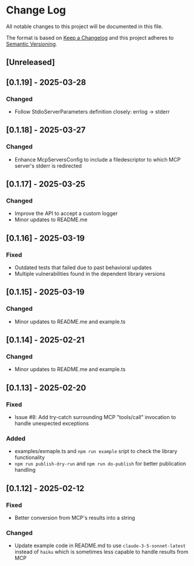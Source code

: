 # Change Log

All notable changes to this project will be documented in this file.

The format is based on [Keep a Changelog](http://keepachangelog.com/)
and this project adheres to [Semantic Versioning](http://semver.org/).


## [Unreleased]


## [0.1.19] - 2025-03-28

### Changed

- Follow StdioServerParameters definition closely: errlog -> stderr


## [0.1.18] - 2025-03-27

### Changed

- Enhance McpServersConfig to include a filedescriptor to which MCP server's stderr is redirected


## [0.1.17] - 2025-03-25

### Changed

- Improve the API to accept a custom logger
- Minor updates to README.me


## [0.1.16] - 2025-03-19

### Fixed

- Outdated tests that failed due to past behavioral updates
- Multiple vulnerabilities found in the dependent library versions


## [0.1.15] - 2025-03-19

### Changed

- Minor updates to README.me and example.ts


## [0.1.14] - 2025-02-21

### Changed

- Minor updates to README.me and example.ts


## [0.1.13] - 2025-02-20

### Fixed

- Issue #8: Add try-catch surrounding MCP "tools/call" invocation to handle unexpected exceptions

### Added

- examples/exmaple.ts and `npm run example` sript to check the library functionality
- `npm run publish-dry-run` and `npm run do-publish` for better publication handling


## [0.1.12] - 2025-02-12

### Fixed

- Better conversion from MCP's results into a string

### Changed

- Update example code in README.md to use `claude-3-5-sonnet-latest`
  instead of `haiku` which is sometimes less capable to handle results from MCP
